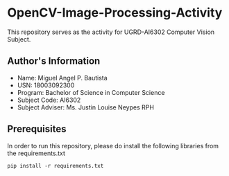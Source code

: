 # OpenCV-Image-Processing-Activity
This repository serves as the activity for UGRD-AI6302 Computer Vision Subject.

## Author's Information
- Name: Miguel Angel P. Bautista
- USN: 18003092300
- Program: Bachelor of Science in Computer Science
- Subject Code: AI6302
- Subject Adviser: Ms. Justin Louise Neypes RPH

## Prerequisites
In order to run this repository, please do install the following libraries from the requirements.txt
```
pip install -r requirements.txt
```
